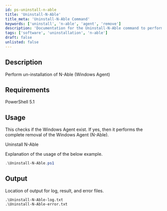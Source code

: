```yaml
---
id: ps-uninstall-n-able
title: 'Uninstall-N-Able'
title_meta: 'Uninstall-N-Able Command'
keywords: ['uninstall', 'n-able', 'agent', 'remove']
description: 'Documentation for the Uninstall-N-Able command to perform the uninstallation of the N-Able Windows Agent.'
tags: ['software', 'uninstallation', 'n-able']
draft: false
unlisted: false
---
```


## Description
Perform un-installation of N-Able (Windows Agent)

## Requirements
PowerShell 5.1

## Usage
This checks if the Windows Agent exist.
If yes, then it performs the complete removal of the Windows Agent (N-Able).


Uninstall N-Able

Explanation of the usage of the below example.

```powershell
.\Uninstall-N-Able.ps1
```

## Output
Location of output for log, result, and error files.

    .\Uninstall-N-Able-log.txt
    .\Uninstall-N-Able-error.txt
